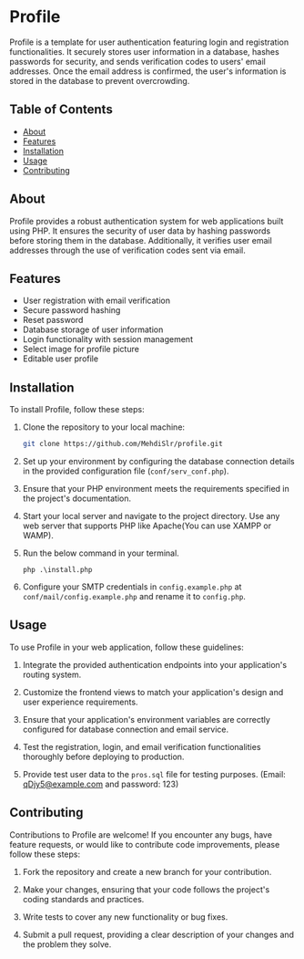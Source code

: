 
# Profile

Profile is a template for user authentication featuring login and registration functionalities. It securely stores user information in a database, hashes passwords for security, and sends verification codes to users' email addresses. Once the email address is confirmed, the user's information is stored in the database to prevent overcrowding.

## Table of Contents

- [About](#about)
- [Features](#features)
- [Installation](#installation)
- [Usage](#usage)
- [Contributing](#contributing)

## About

Profile provides a robust authentication system for web applications built using PHP. It ensures the security of user data by hashing passwords before storing them in the database. Additionally, it verifies user email addresses through the use of verification codes sent via email.

## Features

- User registration with email verification
- Secure password hashing
- Reset password
- Database storage of user information
- Login functionality with session management
- Select image for profile picture
- Editable user profile

## Installation

To install Profile, follow these steps:

1. Clone the repository to your local machine:

   ```bash
   git clone https://github.com/MehdiSlr/profile.git
   ```

2. Set up your environment by configuring the database connection details in the provided configuration file (`conf/serv_conf.php`).

3. Ensure that your PHP environment meets the requirements specified in the project's documentation.

4. Start your local server and navigate to the project directory. Use any web server that supports PHP like Apache(You can use XAMPP or WAMP).

5. Run the below command in your terminal.

   ```base
   php .\install.php
   ```

6. Configure your SMTP credentials in `config.example.php` at `conf/mail/config.example.php` and rename it to `config.php`.

## Usage

To use Profile in your web application, follow these guidelines:

1. Integrate the provided authentication endpoints into your application's routing system.

2. Customize the frontend views to match your application's design and user experience requirements.

3. Ensure that your application's environment variables are correctly configured for database connection and email service.

4. Test the registration, login, and email verification functionalities thoroughly before deploying to production.

5. Provide test user data to the `pros.sql` file for testing purposes. (Email: qDjy5@example.com and password: 123)

## Contributing

Contributions to Profile are welcome! If you encounter any bugs, have feature requests, or would like to contribute code improvements, please follow these steps:

1. Fork the repository and create a new branch for your contribution.

2. Make your changes, ensuring that your code follows the project's coding standards and practices.

3. Write tests to cover any new functionality or bug fixes.

4. Submit a pull request, providing a clear description of your changes and the problem they solve.
